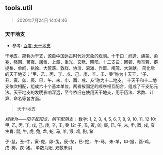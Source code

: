## tools.util
> 2020年7月24日 14:04:46



### 天干地支

- 参考: [百度-天干地支](https://baike.baidu.com/item/%E5%A4%A9%E5%B9%B2%E5%9C%B0%E6%94%AF/278140)

干地支，简称为干支，源自中国远古时代对天象的观测。十干曰：阏逢、旃蒙、柔兆、强圉、著雍、屠维、上章、重光、玄黓、昭阳。十二支曰：困顿、赤奋若、摄提格、单阏、执徐、大荒落、敦牂、协洽、涒滩、作噩、阉茂、大渊献。 
简化后的天干地支：“甲、乙、丙、丁、戊、己、庚、辛、壬、癸”称为十天干，“子、丑、寅、卯、辰、巳、午、未、申、酉、戌、亥”称为十二地支。
十天干和十二地支依次相配，组成六十个基本单位，两者按固定的顺序相互配合，组成了干支纪元法。天干地支的发明影响深远，至今依旧在使用天干地支，用于历法、术数、计算、命名等各方面。


> 天干/地支

*规律为——阳干配阳支，阴干配阴支：*
数字:   1,  2,  3,  4,  5,  6,  7,  8,  9,  10, 11, 12
10:     甲, 乙, 丙, 丁, 戊, 己, 庚, 辛, 壬, 癸
12:     子, 丑, 寅, 卯, 辰, 巳, 午, 未, 申, 酉, 戌, 亥
生肖:   鼠, 牛, 虎, 兔, 龙, 蛇, 马, 羊, 猴, 鸡, 狗, 猪


子-鼠，丑-牛，寅-虎，卯-兔，辰-龙，巳-蛇， 午-马，未-羊，申-猴，酉-鸡，戌-狗，亥-猪。
单数为阳, 双数未阴